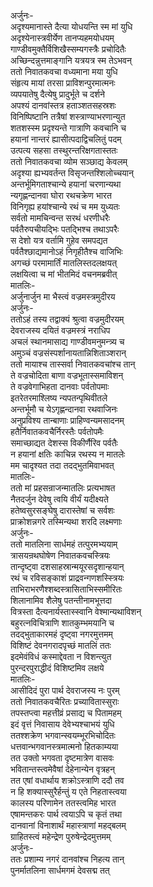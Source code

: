 अर्जुनः-  
अदृश्यमानास्ते दैत्या योधयन्ति स्म मां युधि  
अदृश्येनास्त्रवीर्येण तानप्यहमयोधयम्  
गाण्डीवमुक्तैर्विशिखैस्सम्यगस्त्रैः प्रचोदितैः  
अच्छिन्दन्नुत्तमाङ्गानि यत्रयत्र स्म तेऽभवन्  
ततो निवातकवचा वध्यमाना मया युधि  
संहृत्य मायां तरसा प्राविशन्पुरमात्मनः  
व्यपयातेषु दैत्येषु प्रादुर्भूते च दर्शने  
अपश्यं दानवांस्तत्र हताञ्शतसहस्रशः  
विनिष्पिष्टानि तत्रैषां शस्त्राण्याभरणान्युत  
शतशस्स्म प्रदृश्यन्ते गात्राणि कवचानि च  
हयानां नान्तरं ह्यासीत्पदाद्विचलितुं पदम्  
उत्पत्य सहसा तस्थुरन्तरिक्षगतास्ततः  
ततो निवातकवचा व्योम सञ्छाद्य केवलम्  
अदृश्या ह्यभ्यवर्तन्त विसृजन्तश्शिलोच्चयान्  
अन्तर्भूमिगताश्चान्ये हयानां चरणान्यथा  
न्यगृह्णन्दानवा घोरा रथचक्रेण भारत  
विनिगृह्य हयांश्चान्ये रथं च मम युध्यतः  
सर्वतो मामचिन्वन्त सरथं धरणीधरैः  
पर्वतैरुपचीयद्भिः पतद्भिश्च तथाऽपरैः  
स देशो यत्र वर्तामि गुहेव समपद्यत  
पर्वतैश्छाद्यमानोऽहं निगृहीतैश्च वाजिभिः  
अगच्छं परमामार्तिं मातलिस्तदलक्षयत्  
लक्षयित्वा च मां भीतमिदं वचनमब्रवीत्  
मातलिः-  
अर्जुनार्जुन मा भैस्त्वं वज्रमस्त्रमुदीरय  
अर्जुनः-  
ततोऽहं तस्य तद्वाक्यं श्रुत्वा वज्रमुदीरयम्  
देवराजस्य दयितं वज्रमस्त्रं नराधिप  
अचलं स्थानमासाद्य गाण्डीवमनुमन्त्र्य च  
अमुञ्चं वज्रसंस्पर्शानायतान्निशिताञ्शरान्  
ततो मायाश्च तास्सर्वा निवातकवचांश्च तान्  
ते वज्रचोदिता बाणा वज्रभूतास्समाविशन्  
ते वज्रवेगाभिहता दानवाः पर्वतोपमाः  
इतरेतरमाश्लिष्य न्यपतन्पृथिवीतले  
अन्तर्भूमौ च येऽगृह्णन्दानवा रथवाजिनः  
अनुप्रविश्य तान्बाणाः प्राहिण्वन्यमसादनम्  
हतैर्निवातकवचैर्निरस्तैः पर्वतोपमैः  
समाच्छाद्यत देशस्स विकीर्णैरिव पर्वतैः  
न हयानां क्षतिः काचिन्न रथस्य न मातलेः  
मम चादृश्यत तदा तदद्भुतमिवाभवत्  
मातलिः-  
ततो मां प्रहसन्राजन्मातलिः प्रत्यभाषत  
नैतदर्जुन देवेषु त्वयि वीर्यं यदीक्ष्यते  
हतेष्वसुरसङ्घेषु दारास्तेषां च सर्वशः  
प्राक्रोशन्नगरे तस्मिन्यथा शरदि लक्ष्मणाः  
अर्जुनः-  
ततो मातलिना सार्धमहं तत्पुरमभ्ययाम्  
त्रासयन्रथघोषेण निवातकवचस्त्रियः  
तान्दृष्ट्वा दशसाहस्रान्मयूरसदृशान्हयान्  
रथं च रविसङ्काशं प्राद्रवन्गणशस्स्त्रियः  
ताभिराभरणैश्शब्दस्त्रासिताभिस्समीरितः  
शिलानामिव शैलेषु पतन्तीनामभूत्तदा  
वित्रस्ता दैत्यनार्यस्तास्स्वानि वेश्मान्यथाविशन्  
बहुरत्नविचित्राणि शातकुम्भमयानि च  
तदद्भुताकारमहं दृष्ट्वा नगरमुत्तमम्  
विशिष्टं देवनगरादपृच्छं मातलिं ततः  
इदमेवंविधं कस्माद्देवता न विशन्त्युत  
पुरन्दरपुराद्धीदं विशिष्टमिव लक्षये  
मातलिः-  
आसीदिदं पुरा पार्थ देवराजस्य नः पुरम्  
ततो निवातकवचैरितः प्रच्यावितास्सुराः  
तपस्तप्त्वा महत्तीव्रं प्रसाद्य च पितामहम्  
इदं वृत्तं निवासाय देवेभ्यश्चाभयं युधि  
ततश्शक्रेण भगवान्स्वयम्भूरभिचोदितः  
धत्तवान्भगवानस्त्रमात्मनो हितकाम्यया  
तत उक्तो भगवता दृष्टमात्रेण वासवः  
भवितान्तस्त्वमेवैषां देहेनान्येन वृत्रहन्  
तत एषां वधार्थाय शक्रोऽस्त्राणि ददौ तव  
न हि शक्यास्सुरैर्हन्तुं य एते निहतास्त्वया  
कालस्य परिणामेन ततस्त्वमिह भारत  
एषामन्तकरः पार्थ त्वयाऽपि च कृतं तथा  
दानवानां विनाशार्थं महास्त्राणां महद्बलम्  
ग्राहितस्त्वं महेन्द्रेण पुरुषेन्द्रेदमुत्तमम्  
अर्जुनः-  
ततः प्रशाम्य नगरं दानवांश्च निहत्य तान्  
पुनर्मातलिना सार्धमगमं देवसद्म तत्  
